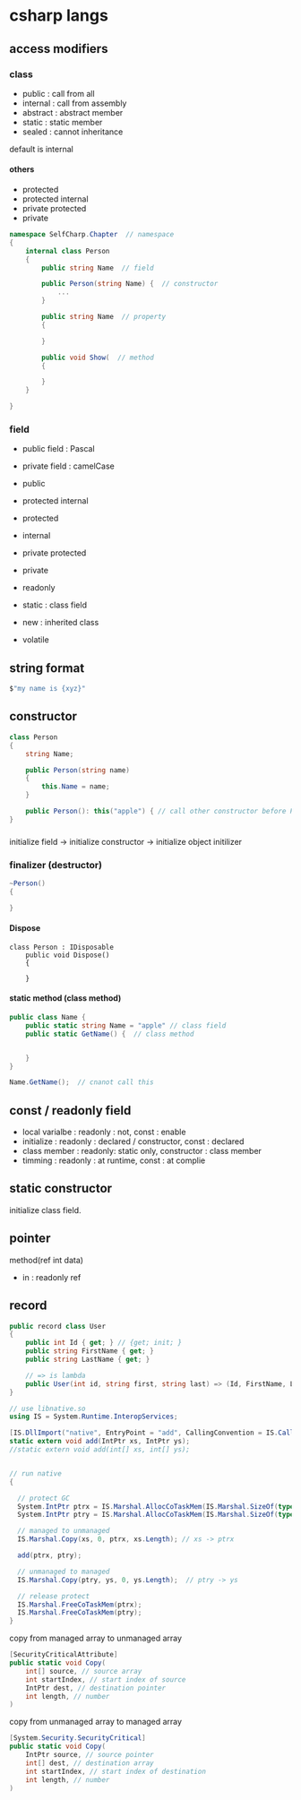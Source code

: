 # csharp langs

## access modifiers

### class

- public : call from all
- internal : call from assembly
- abstract : abstract member
- static : static member
- sealed : cannot inheritance

default is internal

#### others

- protected
- protected internal
- private protected
- private

```csharp
namespace SelfCharp.Chapter  // namespace
{
    internal class Person
    {
        public string Name  // field

        public Person(string Name) {  // constructor
            ...
        }

        public string Name  // property
        {

        }

        public void Show(  // method
        {

        }
    }

}
```

### field

- public field : Pascal
- private field : camelCase

- public
- protected internal
- protected
- internal
- private protected
- private
- readonly
- static : class field
- new : inherited class
- volatile

## string format

```csharp
$"my name is {xyz}"
```

## constructor

```csharp
class Person
{
    string Name;

    public Person(string name)
    {
        this.Name = name;
    }

    public Person(): this("apple") { // call other constructor before Person()}
}
```

###

initialize field -> initialize constructor -> initialize object initilizer

### finalizer (destructor)

```csharp
~Person()
{

}
```

#### Dispose

```charp
class Person : IDisposable
    public void Dispose()
    {

    }
```

#### static method (class method)

```csharp
public class Name {
    public static string Name = "apple" // class field
    public static GetName() {  // class method


    }
}

Name.GetName();  // cnanot call this
```

## const / readonly field

- local varialbe : readonly : not, const : enable
- initialize : readonly : declared / constructor, const : declared
- class member : readonly: static only, constructor : class member
- timming : readonly : at runtime, const : at complie

## static constructor

initialize class field.

## pointer

method(ref int data)

- in : readonly ref

## record

```csharp
public record class User
{
    public int Id { get; } // {get; init; }
    public string FirstName { get; }
    public string LastName { get; }

    // => is lambda
    public User(int id, string first, string last) => (Id, FirstName, LastName) = (id, first, last);
}
```

```csharp
// use libnative.so
using IS = System.Runtime.InteropServices;

[IS.DllImport("native", EntryPoint = "add", CallingConvention = IS.CallingConvention.Cdecl, ExactSpelling = true)]
static extern void add(IntPtr xs, IntPtr ys);
//static extern void add(int[] xs, int[] ys);


// run native
{

  // protect GC
  System.IntPtr ptrx = IS.Marshal.AllocCoTaskMem(IS.Marshal.SizeOf(typeof(int)) * xs.Length);
  System.IntPtr ptry = IS.Marshal.AllocCoTaskMem(IS.Marshal.SizeOf(typeof(int)) * ys.Length);

  // managed to unmanaged
  IS.Marshal.Copy(xs, 0, ptrx, xs.Length); // xs -> ptrx

  add(ptrx, ptry);

  // unmanaged to managed
  IS.Marshal.Copy(ptry, ys, 0, ys.Length);  // ptry -> ys

  // release protect
  IS.Marshal.FreeCoTaskMem(ptrx);
  IS.Marshal.FreeCoTaskMem(ptry);
}
```

copy from managed array to unmanaged array

```csharp
[SecurityCriticalAttribute]
public static void Copy(
    int[] source, // source array
    int startIndex, // start index of source
    IntPtr dest, // destination pointer
    int length, // number
)
```

copy from unmanaged array to managed array

```csharp
[System.Security.SecurityCritical]
public static void Copy(
    IntPtr source, // source pointer
    int[] dest, // destination array
    int startIndex, // start index of destination
    int length, // number
)
```
